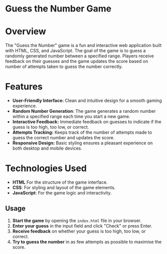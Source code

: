 

# Guess the Number Game

# Overview

The "Guess the Number" game is a fun and interactive web application built with HTML, CSS, and JavaScript. The goal of the game is to guess a randomly generated number between a specified range. Players receive feedback on their guesses and the game updates the score based on number of attempts taken to guess the number correctly.

# Features
 - **User-Friendly Interface:** Clean and intuitive design for a smooth gaming experience.
 - **Random Number Generation**: The game generates a random number within a specified range each time you start a new game.
 - **Interactive Feedback:** Immediate feedback on guesses to indicate if the guess is too high, too low, or correct.
 - **Attempts Tracking:** Keeps track of the number of attempts made to guess the correct number and updates the score.
 - **Responsive Design:** Basic styling ensures a pleasant experience on both desktop and mobile devices.

# Technologies Used
- **HTML** For the structure of the game interface.
- **CSS**: For styling and layout of the game elements.
- **JavaScript**: For the game logic and interactivity.


## Usage
1. **Start the game** by opening the `index.html` file in your browser.
2. **Enter your guess** in the input field and click "Check" or press Enter.
3. **Receive feedback** on whether your guess is too high, too low, or correct.
4. **Try to guess the number** in as few attempts as possible to maximise the score.


